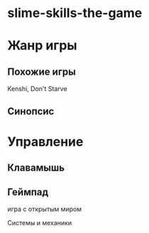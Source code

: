 # slime-skills-the-game

# Жанр игры

## Похожие игры

Kenshi, Don't Starve

## Синопсис

# Управление

## Клавамышь



## Геймпад



игра с открытым миром



Системы и механики



